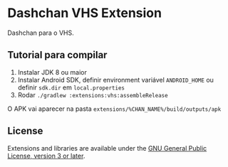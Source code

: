 # Dashchan VHS Extension

Dashchan para o VHS.

## Tutorial para compilar

1. Instalar JDK 8 ou maior
2. Instalar Android SDK, definir environment variável `ANDROID_HOME` ou definir `sdk.dir` em `local.properties`
4. Rodar `./gradlew :extensions:vhs:assembleRelease`

O APK vai aparecer na pasta `extensions/%CHAN_NAME%/build/outputs/apk`


## License

Extensions and libraries are available under the [GNU General Public License, version 3 or later](COPYING).
